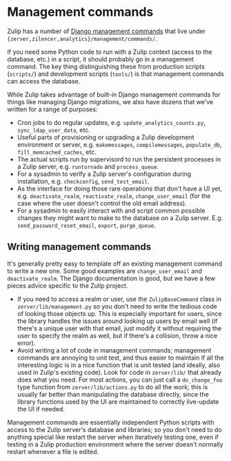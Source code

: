 # Management commands

Zulip has a number of [Django management commands][django-docs] that
live under `{zerver,zilencer,analytics}/management/commands/`.

If you need some Python code to run with a Zulip context (access to
the database, etc.) in a script, it should probably go in a management
command. The key thing distinguishing these from production scripts
(`scripts/`) and development scripts (`tools/`) is that management
commands can access the database.

While Zulip takes advantage of built-in Django management commands for
things like managing Django migrations, we also have dozens that we've
written for a range of purposes:

- Cron jobs to do regular updates, e.g. `update_analytics_counts.py`,
  `sync_ldap_user_data`, etc.
- Useful parts of provisioning or upgrading a Zulip development
  environment or server, e.g. `makemessages`, `compilemessages`,
  `populate_db`, `fill_memcached_caches`, etc.
- The actual scripts run by supervisord to run the persistent
  processes in a Zulip server, e.g. `runtornado` and `process_queue`.
- For a sysadmin to verify a Zulip server's configuration during
installation, e.g. `checkconfig`, `send_test_email`.
- As the interface for doing those rare operations that don't have a
  UI yet, e.g. `deactivate_realm`, `reactivate_realm`,
  `change_user_email` (for the case where the user doesn't control the
  old email address).
- For a sysadmin to easily interact with and script common possible
  changes they might want to make to the database on a Zulip server.
  E.g. `send_password_reset_email`, `export`, `purge_queue`.

## Writing management commands

It's generally pretty easy to template off an existing management
command to write a new one. Some good examples are
`change_user_email` and `deactivate_realm`. The Django documentation
is good, but we have a few pieces advice specific to the Zulip
project.

- If you need to access a realm or user, use the `ZulipBaseCommand`
  class in `zerver/lib/management.py` so you don't need to write the
  tedious code of looking those objects up. This is especially
  important for users, since the library handles the issues around
  looking up users by email well (if there's a unique user with that
  email, just modify it without requiring the user to specify the
  realm as well, but if there's a collision, throw a nice error).
- Avoid writing a lot of code in management commands; management
  commands are annoying to unit test, and thus easier to maintain if
  all the interesting logic is in a nice function that is unit tested
  (and ideally, also used in Zulip's existing code). Look for code in
  `zerver/lib/` that already does what you need. For most actions,
  you can just call a `do_change_foo` type function from
  `zerver/lib/actions.py` to do all the work; this is usually far
  better than manipulating the database directly, since the library
  functions used by the UI are maintained to correctly live-update the
  UI if needed.

Management commands are essentially independent Python scripts with
access to the Zulip server's database and libraries; so you don't need
to do anything special like restart the server when iteratively
testing one, even if testing in a Zulip production environment where
the server doesn't normally restart whenever a file is edited.

[django-docs]: https://docs.djangoproject.com/en/2.2/howto/custom-management-commands/
